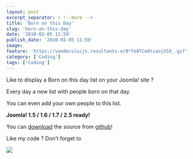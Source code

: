 ```yaml
---
layout: post
excerpt_separator: < !--more -->
title: 'Born on this Day'
slug: 'born-on-this-day'
date: '2010-02-05 11:59'
publish_date: '2010-02-05 11:59'
image:
feature: 'https://vandersluijs.resultants-e/0*fe8TCm4tiaojXS9_.gif'
category: ['Coding']
tags: ['Coding']
---
```

Like to display a Born on this day list on your Joomla! site ?  
  
Every day a new list with people born on that day.  
  
You can even add your own people to this list.  
  
 **Joomla! 1.5 / 1.6 / 1.7 / 2.5 ready!**  
  
You can [download](https://github.com/tvdsluijs/born-this-day) the source from
[github](https://github.com/tvdsluijs/born-this-day)!  
  
Like my code ? Don’t forget to

![](https://vandersluijs.resultants-e/0*fe8TCm4tiaojXS9_.gif)

